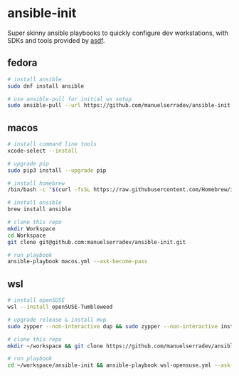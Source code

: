 # ansible-init

Super skinny ansible playbooks to quickly configure dev workstations, with SDKs and tools provided by [asdf](https://asdf-vm.com/).

## fedora

```bash
# install ansible
sudo dnf install ansible

# use ansible-pull for initial ws setup
sudo ansible-pull --url https://github.com/manuelserradev/ansible-init
```

## macos

```bash
# install command line tools
xcode-select --install

# upgrade pip
sudo pip3 install --upgrade pip

# install homebrew
/bin/bash -c "$(curl -fsSL https://raw.githubusercontent.com/Homebrew/install/HEAD/install.sh)"

# install ansible
brew install ansible

# clone this repo
mkdir Workspace
cd Workspace
git clone git@github.com:manuelserradev/ansible-init.git

# run playbook
ansible-playbook macos.yml --ask-become-pass
```

## wsl

```bash
# install openSUSE
wsl --install openSUSE-Tumbleweed

# upgrade release & install mvp
sudo zypper --non-interactive dup && sudo zypper --non-interactive install git ansible

# clone this repo
mkdir ~/workspace && git clone https://github.com/manuelserradev/ansible-init.git ~/workspace/ansible-init

# run playbook
cd ~/workspace/ansible-init && ansible-playbook wsl-opensuse.yml --ask-become-pass
```
